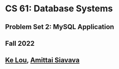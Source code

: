 # CS 61: Database Systems
## Problem Set 2: MySQL Application
## Fall 2022
## [Ke Lou](nan), [Amittai Siavava](https://github.com/siavava)
